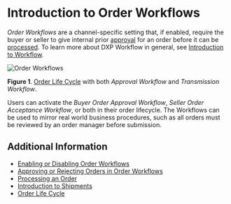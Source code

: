 # Introduction to Order Workflows

_Order Workflows_ are a channel-specific setting that, if enabled, require the buyer or seller to give internal prior [approval](./approving-or-rejecting-orders-in-order-workflows.md) for an order before it can be [processed](../orders/processing-an-order.md). To learn more about DXP Workflow in general, see [Introduction to Workflow](https://learn.liferay.com/dxp/7.x/en/process-automation/workflow/user-guide/introduction-to-workflow.html).

![Order Workflows](./introduction-to-order-workflows/images/01.png)

**Figure 1**. [Order Life Cycle](../orders/order-life-cycle.md) with both _Approval Workflow_ and _Transmission Workflow_.

Users can activate the _Buyer Order Approval Workflow_, _Seller Order Acceptance Workflow_, or both in their order lifecycle. The Workflows can be used to mirror real world business procedures, such as all orders must be reviewed by an order manager before submission.

## Additional Information

* [Enabling or Disabling Order Workflows](./enabling-or-disabling-order-workflows.md)
* [Approving or Rejecting Orders in Order Workflows](./approving-or-rejecting-orders-in-order-workflows.md)
* [Processing an Order](../orders/processing-an-order.md)
* [Introduction to Shipments](../shipments/introduction-to-shipments.md)
* [Order Life Cycle](../orders/order-life-cycle.md)
